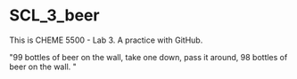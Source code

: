 # SCL_3_beer
This is CHEME 5500 - Lab 3. A practice with GitHub.

"99 bottles of beer on the wall, take one down, pass it around, 98 bottles of beer on the wall.  "
